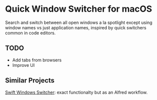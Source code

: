 # Quick Window Switcher for macOS

Search and switch between all open windows a la spotlight except using window names vs just application names, inspired by quick switchers common in code editors.

## TODO

* Add tabs from browsers
* Improve UI

## Similar Projects

[Swift Windows Switcher](https://github.com/mandrigin/AlfredSwitchWindows): exact functionalty but as an Alfred workflow.
